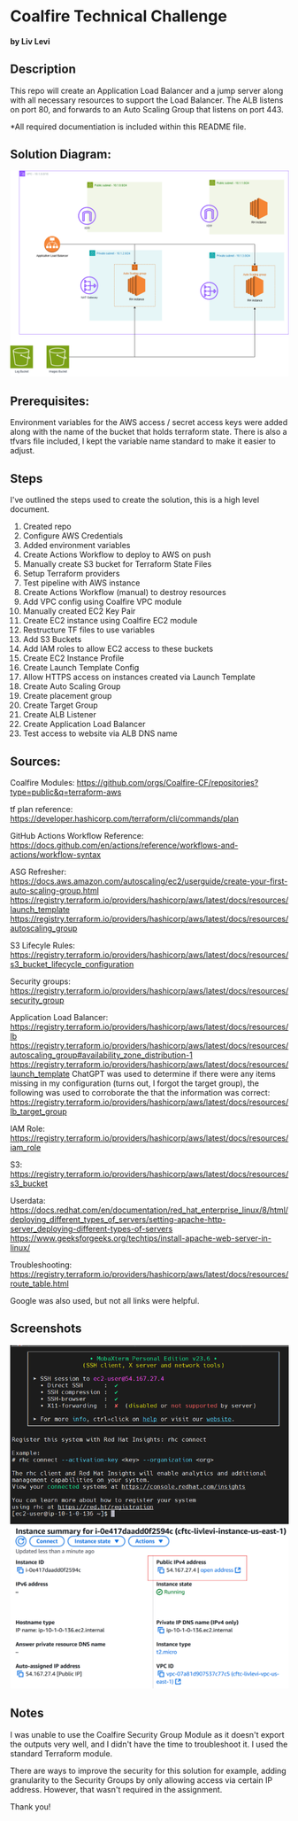 # Coalfire Technical Challenge
#### by Liv Levi

## Description

This repo will create an Application Load Balancer and a jump server along with all necessary resources to support the Load Balancer. The ALB listens on port 80, and forwards to an Auto Scaling Group that listens on port 443.

*All required documentiation is included within this README file.

## Solution Diagram:

![Solution Diagram](/images/cftc-diagram.drawio.png)

## Prerequisites:
Environment variables for the AWS access / secret access keys were added along with the name of the bucket that holds terraform state. There is also a tfvars file included, I kept the variable name standard to make it easier to adjust.

## Steps
I've outlined the steps used to create the solution, this is a high level document.

<ol>
    <li>Created repo</li>
    <li>Configure AWS Credentials</li>
    <li>Added environment variables</li>
    <li>Create Actions Workflow to deploy to AWS on push</li>
    <li>Manually create S3 bucket for Terraform State Files</li>
    <li>Setup Terraform providers</li>
    <li>Test pipeline with AWS instance</li>
    <li>Create Actions Workflow (manual) to destroy resources</li>
    <li>Add VPC config using Coalfire VPC module</li>
    <li>Manually created EC2 Key Pair</li>
    <li>Create EC2 instance using Coalfire EC2 module</li>
    <li>Restructure TF files to use variables</li>
    <li>Add S3 Buckets</li>
    <li>Add IAM roles to allow EC2 access to these buckets</li>
    <li>Create EC2 Instance Profile</li>
    <li>Create Launch Template Config</li>
    <li>Allow HTTPS access on instances created via Launch Template</li>
    <li>Create Auto Scaling Group</li>
    <li>Create placement group</li>
    <li>Create Target Group</li>
    <li>Create ALB Listener</li>
    <li>Create Application Load Balancer</li>
    <li>Test access to website via ALB DNS name</li>
</ol>


## Sources:

Coalfire Modules:
https://github.com/orgs/Coalfire-CF/repositories?type=public&q=terraform-aws

tf plan reference:
https://developer.hashicorp.com/terraform/cli/commands/plan

GitHub Actions Workflow Reference:
https://docs.github.com/en/actions/reference/workflows-and-actions/workflow-syntax

ASG Refresher:
https://docs.aws.amazon.com/autoscaling/ec2/userguide/create-your-first-auto-scaling-group.html
https://registry.terraform.io/providers/hashicorp/aws/latest/docs/resources/launch_template
https://registry.terraform.io/providers/hashicorp/aws/latest/docs/resources/autoscaling_group

S3 Lifecyle Rules:
https://registry.terraform.io/providers/hashicorp/aws/latest/docs/resources/s3_bucket_lifecycle_configuration

Security groups:
https://registry.terraform.io/providers/hashicorp/aws/latest/docs/resources/security_group

Application Load Balancer:
https://registry.terraform.io/providers/hashicorp/aws/latest/docs/resources/lb
https://registry.terraform.io/providers/hashicorp/aws/latest/docs/resources/autoscaling_group#availability_zone_distribution-1
https://registry.terraform.io/providers/hashicorp/aws/latest/docs/resources/launch_template
ChatGPT was used to determine if there were any items missing in my configuration (turns out, I forgot the target group), the following was used to corroborate the that the information was correct:
https://registry.terraform.io/providers/hashicorp/aws/latest/docs/resources/lb_target_group

IAM Role:
https://registry.terraform.io/providers/hashicorp/aws/latest/docs/resources/iam_role

S3:
https://registry.terraform.io/providers/hashicorp/aws/latest/docs/resources/s3_bucket

Userdata:
https://docs.redhat.com/en/documentation/red_hat_enterprise_linux/8/html/deploying_different_types_of_servers/setting-apache-http-server_deploying-different-types-of-servers
https://www.geeksforgeeks.org/techtips/install-apache-web-server-in-linux/


Troubleshooting:
https://registry.terraform.io/providers/hashicorp/aws/latest/docs/resources/route_table.html

Google was also used, but not all links were helpful.

## Screenshots
![Screenshots](/images/ssh_screenshot.png)
![Corroboration](/images/ssh_corrob.png)

## Notes
I was unable to use the Coalfire Security Group Module as it doesn't export the outputs very well, and I didn't have the time to troubleshoot it. I used the standard Terraform module.

There are ways to improve the security for this solution for example, adding granularity to the Security Groups by only allowing access via certain IP address. However, that wasn't required in the assignment.



Thank you!